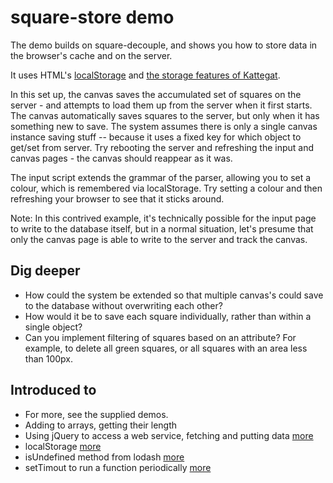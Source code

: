 # square-store demo

The demo builds on square-decouple, and shows you how to store data in the browser's cache and on the server.

It uses HTML's [localStorage](http://coding.smashingmagazine.com/2010/10/11/local-storage-and-how-to-use-it/) and [the storage features of Kattegat](https://github.com/ClintH/kattegat/blob/master/DOCS.md#storage). 

In this set up, the canvas saves the accumulated set of squares on the server - and attempts to load them up from the server when it first starts. The canvas automatically saves squares to the server, but only when it has something new to save. The system assumes there is only a single canvas instance saving stuff -- because it uses a fixed key for which object to get/set from server. Try rebooting the server and refreshing the input and canvas pages - the canvas should reappear as it was.

The input script extends the grammar of the parser, allowing you to set a colour, which is remembered via localStorage.  Try setting a colour and then refreshing your browser to see that it sticks around.

Note: In this contrived example, it's technically possible for the input page to write to the database itself, but in a normal situation, let's presume that only the canvas page is able to write to the server and track the canvas.

## Dig deeper
* How could the system be extended so that multiple canvas's could save to the database without overwriting each other?
* How would it be to save each square individually, rather than within a single object?
* Can you implement filtering of squares based on an attribute? For example, to delete all green squares, or all squares with an area less than 100px.

## Introduced to
* For more, see the supplied demos.
* Adding to arrays, getting their length
* Using jQuery to access a web service, fetching and putting data [more](http://learn.jquery.com/ajax/jquery-ajax-methods/)
* localStorage [more](https://developer.apple.com/library/safari/documentation/iphone/conceptual/safarijsdatabaseguide/Name-ValueStorage/Name-ValueStorage.html)
* isUndefined method from lodash [more](http://lodash.com/)
* setTimout to run a function periodically [more](https://developer.mozilla.org/en/docs/Web/API/window.setTimeout)